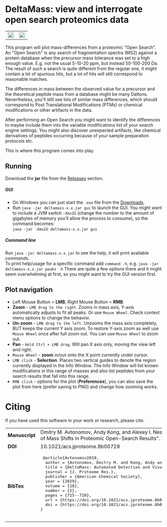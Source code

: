 # DeltaMass: view and interrogate open search proteomics data
<table border="0" style="border: 0px solid black;">
 <tr>
  <td>
<img width="100%" src="https://raw.githubusercontent.com/chhh/deltamass/develop/img/deltamass-ui-new_plot-display-02.png" />
  </td>
  <td>
<img width="100%" src="https://raw.githubusercontent.com/chhh/deltamass/develop/img/histogram-problems-01.png" />
   </td>
  </tr>
</table>

This program will plot mass-differences from a proteomic "Open Search".
An "Open Search" is any search of fragmentation spectra (MS2) against a
protein database when the precursor mass tolerance was set to a high
enough value. E.g. not the usual 5-10-20 ppm, but instead 50-100-200 Da.
The result of such a search is quite different from the regular one, it
might contain a lot of spurious hits, but a lot of hits will still
correspond to reasonable matches.

The differences in mass between the observed value for a precursor and
the theoretical peptide mass from a database might be many Daltons.
Nevertheless, you'll still see lots of similar mass differences, which
should correspond to Post Translational Modifications (PTMs) or
chemical modifications or other artifacts in the data.

After performing an Open Search you might want to identify the
differences to maybe include them into the variable modifications list
of your search engine settings. You might also discover unexpected
artifacts, like chemical derivatives of peptides occurring because of
your sample preparation protocols etc.

This is where this program comes into play.

## Running
Download the **jar** file from the [Releases](https://github.com/chhh/deltamass/releases) section.

##### *GUI*
- On Windows you can just start the `.exe` file from the [Downloads](https://github.com/chhh/deltamass/releases).
- Run `java -jar deltamass-x.x.jar gui` to launch the GUI. You might want to
include a JVM switch `-Xmx2G` (change the number to the amount of gigabytes of
memory you'll allow the process to consume), so the command becomes:  
`java -jar -Xmx2G deltamass-x.x.jar gui`

##### *Command line*
Run `java -jar deltamass-x.x.jar` to see the help, it will print available *commands*.  
To print help/usage for a specific command add `command -h`, e.g. 
`java -jar deltamass-x.x.jar peaks -h`
There are quite a few options there and it might seem overwhelming at
first, so you might want to try the GUI version first.

## Plot navigation
 * Left Mouse Button = __LMB__, Right Mouse Button = __RMB__.
 * __Zoom__ - `LMB drag to the right`. Zooms in mass axis, Y-axis automatically
 adjusts to fit all peaks. Or use `Mouse Wheel`. Check context menu options to
 change the behavior.
 * __Un-zoom__ - `LMB drag to the left`. Unzooms the mass axis completely, BUT
 keeps the current Y axis zoom. To restore Y-axis zoom as well use `Mouse Wheel`
  once after full zoom out. You can use `Mouse Wheel` to zoom out.
 * __Pan__ - `Hold Ctrl + LMB drag`. WIll pan X axis only, moving the view left
 and right.
 * `Mouse Wheel` - __zoom__ in/out onto the X point currently under cursor.
 * `LMB click` - __Selection__. Places  two vertical guides to denote the region
 currently displayed in the Info Window. The Info Window will list known
 modifications in this range of masses and also list peptides from your search
 results that fall into this range.
 * `RMB click` - options for the plot (__Preferences__), you can also save the
 plot from here (prefer saving to _PNG_) and change how zooming works.
 
# Citing
If you have used this software in your work or research, please cite:
<table>
  <tr>
    <td>
      <b>Manuscript</b>
    </td>
    <td>
Dmitry M. Avtonomov, Andy Kong, and Alexey I. Nesvizhskii, "DeltaMass: Automated Detection and Visualization of Mass Shifts in Proteomic Open-Search Results". J. Proteome Res., 2019, 18 (2), pp 715–720
    </td>
  </tr>
  <tr>
    <td>
      <b>DOI</b>
    </td>
    <td>
 10.1021/acs.jproteome.8b00728
    </td>
  </tr>
  <tr>
    <td>
      <b>BibTex</b>
    </td>
    <td>
      <pre>
 @article{Avtonomov2019,
  author = {Avtonomov, Dmitry M. and Kong, Andy and Nesvizhskii, Alexey I.},
  title = {DeltaMass: Automated Detection and Visualization of Mass Shifts in Proteomic Open-Search Results},
  journal = {J. Proteome Res.},
  publisher = {American Chemical Society},
  year = {2019},
  volume = {18},
  number = {2},
  pages = {715--720},
  url = {https://doi.org/10.1021/acs.jproteome.8b00728},
  doi = {https://doi.org/10.1021/acs.jproteome.8b00728}
}
      </pre>
    </td>
  </tr>
</table>


 
 
 
